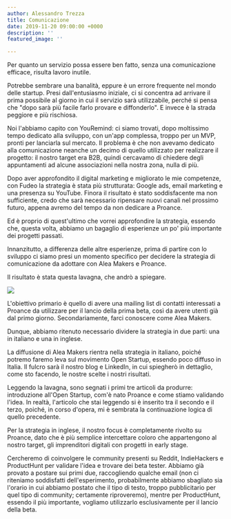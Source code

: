 ```yaml
---
author: Alessandro Trezza
title: Comunicazione
date: 2019-11-20 09:00:00 +0000
description: ''
featured_image: ''

---
```

Per quanto un servizio possa essere ben fatto, senza una comunicazione efficace, risulta lavoro inutile.

Potrebbe sembrare una banalità, eppure è un errore frequente nel mondo delle startup. Presi dall'entusiasmo iniziale, ci si concentra ad arrivare il prima possibile al giorno in cui il servizio sarà utilizzabile, perché si pensa che "dopo sarà più facile farlo provare e diffonderlo". E invece è la strada peggiore e più rischiosa.

Noi l'abbiamo capito con YouRemind: ci siamo trovati, dopo moltissimo tempo dedicato alla sviluppo, con un'app complessa, troppo per un MVP, pronti per lanciarla sul mercato. Il problema è che non avevamo dedicato alla comunicazione neanche un decimo di quello utilizzato per realizzare il progetto: il nostro target era B2B, quindi cercavamo di chiedere degli appuntamenti ad alcune associazioni nella nostra zona, nulla di più.

Dopo aver approfondito il digital marketing e migliorato le mie competenze, con Fudeo la strategia è stata più strutturata: Google ads, email marketing e una presenza su YouTube. Finora il risultato è stato soddisfacente ma non sufficiente, credo che sarà necessario ripensare nuovi canali nel prossimo futuro, appena avremo del tempo da non dedicare a Proance.

Ed è proprio di quest'ultimo che vorrei approfondire la strategia, essendo che, questa volta, abbiamo un bagaglio di esperienze un po' più importante dei progetti passati.

Innanzitutto, a differenza delle altre esperienze, prima di partire con lo sviluppo ci siamo presi un momento specifico per decidere la strategia di comunicazione da adottare con Alea Makers e Proance.

Il risultato è stata questa lavagna, che andrò a spiegare.

![](../board7.jpg)

L'obiettivo primario è quello di avere una mailing list di contatti interessati a Proance da utilizzare per il lancio della prima beta, così da avere utenti già dal primo giorno. Secondariamente, farci conoscere come Alea Makers.

Dunque, abbiamo ritenuto necessario dividere la strategia in due parti: una in italiano e una in inglese. 

La diffusione di Alea Makers rientra nella strategia in italiano, poiché potremo faremo leva sul movimento Open Startup, essendo poco diffuso in Italia. Il fulcro sarà il nostro blog e LinkedIn, in cui spiegherò in dettaglio, come sto facendo, le nostre scelte i nostri risultati. 

Leggendo la lavagna, sono segnati i primi tre articoli da produrre: introduzione all'Open Startup, com'è nato Proance e come stiamo validando l'idea. In realtà, l'articolo che stai leggendo si è inserito tra il secondo e il terzo, poiché, in corso d'opera, mi è sembrata la continuazione logica di quello precedente.

Per la strategia in inglese, il nostro focus è completamente rivolto su Proance, dato che è più semplice intercettare coloro che appartengono al nostro target, gli imprenditori digitali con progetti in early stage. 

Cercheremo di coinvolgere le community presenti su Reddit, IndieHackers e ProductHunt per validare l'idea e trovare dei beta tester. Abbiamo già provato a postare sui primi due, raccogliendo qualche email (non ci riteniamo soddisfatti dell'esperimento, probabilmente abbiamo sbagliato sia l'orario in cui abbiamo postato che il tipo di testo, troppo pubblicitario per quel tipo di community; certamente riproveremo), mentre per ProductHunt, essendo il più importante, vogliamo utilizzarlo esclusivamente per il lancio della beta.